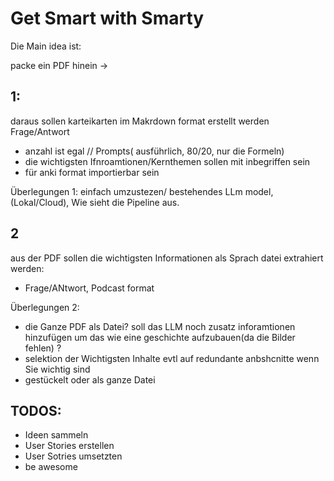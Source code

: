 # Get Smart with Smarty 

Die Main idea ist: 

packe ein PDF hinein -> 

## 1:
daraus sollen karteikarten im Makrdown format erstellt werden Frage/Antwort
- anzahl ist egal // Prompts( ausführlich, 80/20, nur die Formeln)
- die wichtigsten Ifnroamtionen/Kernthemen sollen mit inbegriffen sein 
- für anki format importierbar sein 

Überlegungen 1: 
einfach umzustezen/ bestehendes LLm model, (Lokal/Cloud), Wie sieht die Pipeline aus. 


## 2
aus der PDF sollen die wichtigsten Informationen als Sprach datei extrahiert werden:
- Frage/ANtwort, Podcast format 


Überlegungen 2:
- die Ganze PDF als Datei? soll das LLM noch zusatz inforamtionen hinzufügen um das wie eine geschichte aufzubauen(da die Bilder fehlen) ?
- selektion der Wichtigsten Inhalte evtl auf redundante anbshcnitte wenn Sie wichtig sind 
- gestückelt oder als ganze Datei 


## TODOS:

- Ideen sammeln
- User Stories erstellen 
- User Sotries umsetzten 
- be awesome 